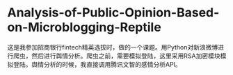 # Analysis-of-Public-Opinion-Based-on-Microblogging-Reptile
这是我参加招商银行fintech精英选拔时，做的一个课题。用Python对新浪微博进行爬虫，然后进行舆情分析。爬虫之前，需要模拟登陆，这里采用RSA加密模块模拟登陆。舆情分析的时候，我直接调用腾讯文智的感情分析API。
